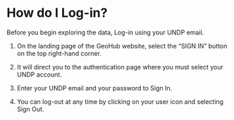 # How do I Log-in?

Before you begin exploring the data, Log-in using your UNDP email.

1. On the landing page of the GeoHub website, select the “SIGN IN” button on the top right-hand corner.

2. It will direct you to the authentication page where you must select your UNDP account.

3. Enter your UNDP email and your password to Sign In.

4. You can log-out at any time by clicking on your user icon and selecting Sign Out.
